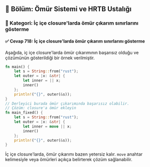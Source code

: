 ## 📘 Bölüm: Ömür Sistemi ve HRTB Ustalığı  
### 🔹 Kategori: İç içe closure'larda ömür çıkarım sınırlarını gösterme  
#### ✅ Cevap 718: İç içe closure'larda ömür çıkarım sınırlarını gösterme

Aşağıda, iç içe closure'larda ömür çıkarımının başarısız olduğu ve çözümünün gösterildiği bir örnek verilmiştir.

```rust
fn main() {
    let s = String::from("rust");
    let outer = |x: &str| {
        let inner = || x;
        inner()
    };
    println!("{}", outer(&s));
}
// Derleyici burada ömür çıkarımında başarısız olabilir.
// Çözüm: closure'a ömür ekleyin
fn main_fixed() {
    let s = String::from("rust");
    let outer = |x: &str| {
        let inner = move || x;
        inner()
    };
    println!("{}", outer(&s));
}
```

İç içe closure'larda, ömür çıkarımı bazen yetersiz kalır. `move` anahtar kelimesiyle veya ömürleri açıkça belirterek çözüm sağlanabilir.
